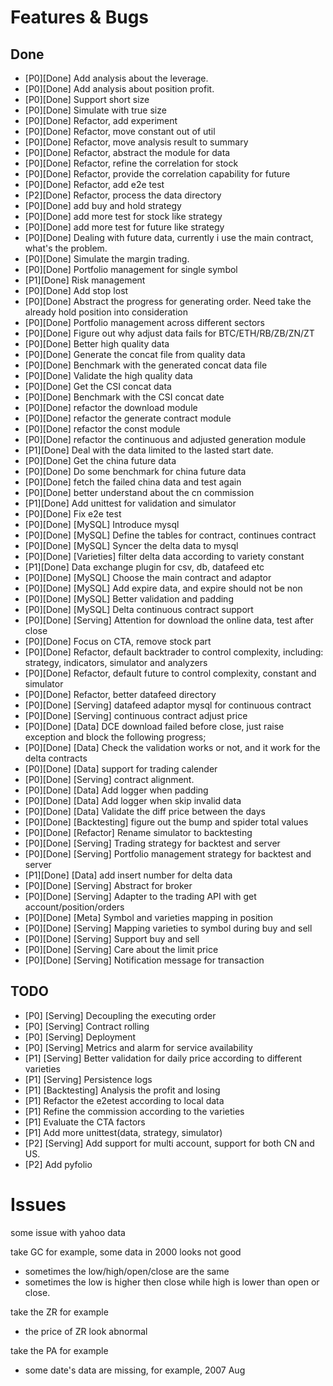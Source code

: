# Features & Bugs

## Done

- [P0][Done] Add analysis about the leverage.
- [P0][Done] Add analysis about position profit.
- [P0][Done] Support short size
- [P0][Done] Simulate with true size
- [P0][Done] Refactor, add experiment
- [P0][Done] Refactor, move constant out of util
- [P0][Done] Refactor, move analysis result to summary
- [P0][Done] Refactor, abstract the module for data
- [P0][Done] Refactor, refine the correlation for stock
- [P0][Done] Refactor, provide the correlation capability for future
- [P0][Done] Refactor, add e2e test
- [P2][Done] Refactor, process the data directory
- [P0][Done] add buy and hold strategy
- [P0][Done] add more test for stock like strategy
- [P0][Done] add more test for future like strategy
- [P0][Done] Dealing with future data, currently i use the main contract, what's the problem.
- [P0][Done] Simulate the margin trading.
- [P0][Done] Portfolio management for single symbol
- [P1][Done] Risk management
- [P0][Done] Add stop lost
- [P0][Done] Abstract the progress for generating order. Need take the already hold position into consideration
- [P0][Done] Portfolio management across different sectors
- [P0][Done] Figure out why adjust data fails for BTC/ETH/RB/ZB/ZN/ZT
- [P0][Done] Better high quality data
- [P0][Done] Generate the concat file from quality data
- [P0][Done] Benchmark with the generated concat data file
- [P0][Done] Validate the high quality data
- [P0][Done] Get the CSI concat data
- [P0][Done] Benchmark with the CSI concat date
- [P0][Done] refactor the download module
- [P0][Done] refactor the generate contract module 
- [P0][Done] refactor the const module
- [P0][Done] refactor the continuous and adjusted generation module 
- [P1][Done] Deal with the data limited to the lasted start date.
- [P0][Done] Get the china future data
- [P0][Done] Do some benchmark for china future data
- [P0][Done] fetch the failed china data and test again
- [P0][Done] better understand about the cn commission
- [P1][Done] Add unittest for validation and simulator
- [P0][Done] Fix e2e test
- [P0][Done] [MySQL] Introduce mysql
- [P0][Done] [MySQL] Define the tables for contract, continues contract
- [P0][Done] [MySQL] Syncer the delta data to mysql
- [P0][Done] [Varieties] filter delta data according to variety constant
- [P1][Done] Data exchange plugin for csv, db, datafeed etc
- [P0][Done] [MySQL] Choose the main contract and adaptor
- [P0][Done] [MySQL] Add expire data, and expire should not be non
- [P0][Done] [MySQL] Better validation and padding
- [P0][Done] [MySQL] Delta continuous contract support
- [P0][Done] [Serving] Attention for download the online data, test after close
- [P0][Done] Focus on CTA, remove stock part
- [P0][Done] Refactor, default backtrader to control complexity, including: strategy, indicators, simulator and analyzers
- [P0][Done] Refactor, default future to control complexity, constant and simulator
- [P0][Done] Refactor, better datafeed directory
- [P0][Done] [Serving] datafeed adaptor mysql for continuous contract 
- [P0][Done] [Serving] continuous contract adjust price
- [P0][Done] [Data] DCE download failed before close, just raise exception and block the following progress; 
- [P0][Done] [Data] Check the validation works or not, and it work for the delta contracts
- [P0][Done] [Data] support for trading calender
- [P0][Done] [Serving] contract alignment.
- [P0][Done] [Data] Add logger when padding
- [P0][Done] [Data] Add logger when skip invalid data
- [P0][Done] [Data] Validate the diff price between the days
- [P0][Done] [Backtesting] figure out the bump and spider total values
- [P0][Done] [Refactor] Rename simulator to backtesting
- [P0][Done] [Serving] Trading strategy for backtest and server
- [P0][Done] [Serving] Portfolio management strategy for backtest and server
- [P1][Done] [Data] add insert number for delta data
- [P0][Done] [Serving] Abstract for broker
- [P0][Done] [Serving] Adapter to the trading API with get account/position/orders
- [P0][Done] [Meta] Symbol and varieties mapping in position
- [P0][Done] [Serving] Mapping varieties to symbol during buy and sell
- [P0][Done] [Serving] Support buy and sell
- [P0][Done] [Serving] Care about the limit price
- [P0][Done] [Serving] Notification message for transaction

## TODO

- [P0] [Serving] Decoupling the executing order
- [P0] [Serving] Contract rolling
- [P0] [Serving] Deployment
- [P0] [Serving] Metrics and alarm for service availability
- [P1] [Serving] Better validation for daily price according to different varieties
- [P1] [Serving] Persistence logs
- [P1] [Backtesting] Analysis the profit and losing
- [P1] Refactor the e2etest according to local data
- [P1] Refine the commission according to the varieties
- [P1] Evaluate the CTA factors
- [P1] Add more unittest(data, strategy, simulator)
- [P2] [Serving] Add support for multi account, support for both CN and US.
- [P2] Add pyfolio

# Issues

some issue with yahoo data

take GC for example, some data in 2000 looks not good
- sometimes the low/high/open/close are the same
- sometimes the low is higher then close while high is lower than open or close.

take the ZR for example
- the price of ZR look abnormal

take the PA for example
- some date's data are missing, for example,  2007 Aug
